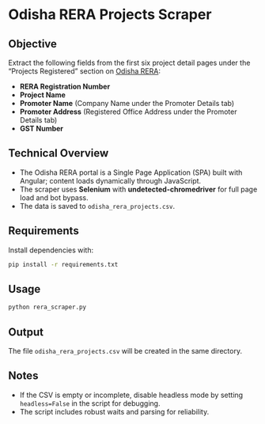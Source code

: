 # Odisha RERA Projects Scraper

## Objective

Extract the following fields from the first six project detail pages under the “Projects Registered” section on [Odisha RERA](https://rera.odisha.gov.in/projects/project-list):

- **RERA Registration Number**
- **Project Name**
- **Promoter Name** (Company Name under the Promoter Details tab)
- **Promoter Address** (Registered Office Address under the Promoter Details tab)
- **GST Number**

## Technical Overview

- The Odisha RERA portal is a Single Page Application (SPA) built with Angular; content loads dynamically through JavaScript.
- The scraper uses **Selenium** with **undetected-chromedriver** for full page load and bot bypass.
- The data is saved to `odisha_rera_projects.csv`.

## Requirements

Install dependencies with:

```bash
pip install -r requirements.txt
```

## Usage

```bash
python rera_scraper.py
```

## Output

The file `odisha_rera_projects.csv` will be created in the same directory.

## Notes

- If the CSV is empty or incomplete, disable headless mode by setting `headless=False` in the script for debugging.
- The script includes robust waits and parsing for reliability.

